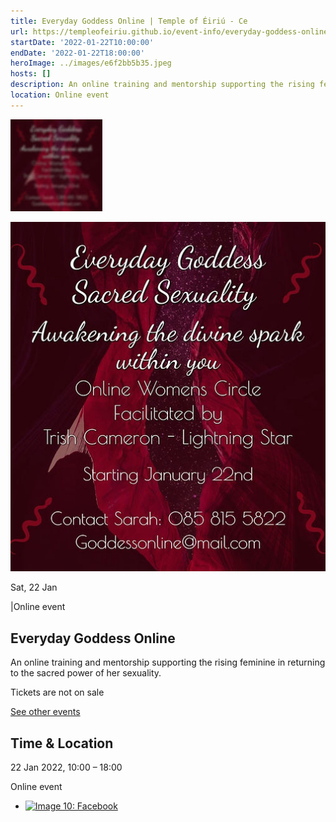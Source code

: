 ```yaml
---
title: Everyday Goddess Online | Temple of Éiriú - Ce
url: https://templeofeiriu.github.io/event-info/everyday-goddess-online-2022-01-22-10-00
startDate: '2022-01-22T10:00:00'
endDate: '2022-01-22T18:00:00'
heroImage: ../images/e6f2bb5b35.jpeg
hosts: []
description: An online training and mentorship supporting the rising feminine in returning to the sacred power of her sexuality.
location: Online event
---
```


![Image 8: Everyday Goddess Online](../images/e6f2bb5b35.jpeg)

![Image 9: Everyday Goddess Online](../images/76c9e925c0.jpeg)

Sat, 22 Jan

|Online event

## Everyday Goddess Online

An online training and mentorship supporting the rising feminine in returning to the sacred power of her sexuality.

Tickets are not on sale

[See other events](https://templeofeiriu.github.io/)

Time & Location
---------------

22 Jan 2022, 10:00 – 18:00

Online event


*   [![Image 10: Facebook](https://templeofeiriu.github.io/event-info/everyday-goddess-online-2022-01-22-10-00)](https://www.facebook.com/templeofeiriu)


